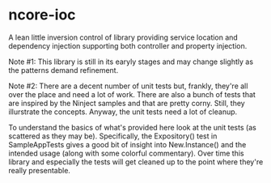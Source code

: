 ncore-ioc
=========

A lean little inversion control of library providing service location and dependency injection supporting both controller and property injection.

Note #1: This library is still in its earyly stages and may change slightly as the patterns demand refinement.  

Note #2: There are a decent number of unit tests but, frankly, they're all over the place and need a lot of work.  There are also a bunch of tests that are inspired by the Ninject samples and that are pretty corny.  Still, they illurstrate the concepts.  Anyway, the unit tests need a lot of cleanup.

To understand the basics of what's provided here look at the unit tests (as scattered as they may be).  Specifically, the Expository() test in SampleAppTests gives a good bit of insight into New.Instance() and the intended usage (along with some colorful commentary).  Over time this library and especially the tests will get cleaned up to the point where they're really presentable.
